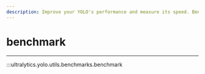 ```yaml
---
description: Improve your YOLO's performance and measure its speed. Benchmark utility for YOLOv5.
---
```


# benchmark
---
:::ultralytics.yolo.utils.benchmarks.benchmark
<br><br>
